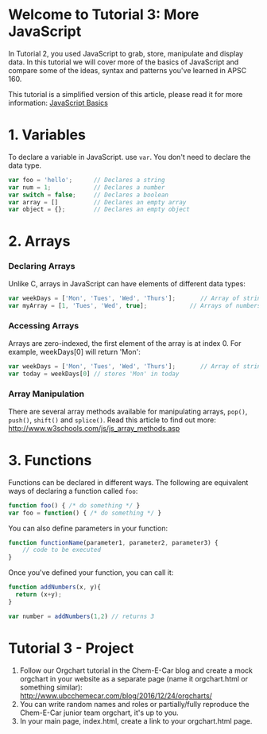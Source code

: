 # Welcome to Tutorial 3: More JavaScript
In Tutorial 2, you used JavaScript to grab, store, manipulate and display data. In this tutorial we will cover more of the basics of JavaScript and compare some of the ideas, syntax and patterns you've learned in APSC 160.

This tutorial is a simplified version of this article, please read it for more information: [JavaScript Basics](https://autotelicum.github.io/Smooth-CoffeeScript/literate/js-intro.html)

# 1. Variables

To declare a variable in JavaScript. use `var`. You don't need to declare the data type.

```javascript
var foo = 'hello';      // Declares a string
var num = 1;            // Declares a number
var switch = false;     // Declares a boolean
var array = []          // Declares an empty array
var object = {};        // Declares an empty object
```

# 2. Arrays
### Declaring Arrays
Unlike C, arrays in JavaScript can have elements of different data types:

```javascript
var weekDays = ['Mon', 'Tues', 'Wed', 'Thurs'];       // Array of strings
var myArray = [1, 'Tues', 'Wed', true];            // Arrays of numbers, strings and booleans
```

### Accessing Arrays

Arrays are zero-indexed, the first element of the array is at index 0. For example, weekDays[0] will return 'Mon':
```javascript
var weekDays = ['Mon', 'Tues', 'Wed', 'Thurs'];       // Array of strings
var today = weekDays[0] // stores 'Mon' in today
```

### Array Manipulation
There are several array methods available for manipulating arrays, `pop()`, `push()`, `shift()` and `splice()`. Read this article to find out more: http://www.w3schools.com/js/js_array_methods.asp

# 3. Functions
Functions can be declared in different ways. The following are equivalent ways of declaring a function called `foo`:

```javascript
function foo() { /* do something */ }
var foo = function() { /* do something */ }
```

You can also define parameters in your function:

```javascript
function functionName(parameter1, parameter2, parameter3) {
    // code to be executed
}
```

Once you've defined your function, you can call it:

```javascript
function addNumbers(x, y){
  return (x+y);
}

var number = addNumbers(1,2) // returns 3
```

# Tutorial 3 - Project
1. Follow our Orgchart tutorial in the Chem-E-Car blog and create a mock orgchart in your website as a separate page (name it orgchart.html or something similar): http://www.ubcchemecar.com/blog/2016/12/24/orgcharts/
2. You can write random names and roles or partially/fully reproduce the Chem-E-Car junior team orgchart, it's up to you.
3. In your main page, index.html, create a link to your orgchart.html page.
